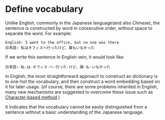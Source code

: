 # Define vocabulary

Unlike English, commonly in the Japanese language(and also Chinese), the sentence is constructed by word in consecutive order, without space to separate the word.
For example:


```
English: I went to the office, but no one was there
日本語: 私はオフィスへ行ったけど、誰もいなかった
```
If we write this sentence In English vein, it would look like:
```
日本語:-私-は-オフィス-へ-行った-けど、誰-も-いなかった
```

In English, the most straightforward approach to construct an dictionary is to one-hot the vocabulary, and then construct a word embedding based on it for later usage.  (of course, there are some problems inherited in English, many new mechanisms are suggested to overcome these issue such as [Character-based method](https://arxiv.org/abs/1511.04586).)

It indicates that the vocabulary cannot be easily distinguished from a sentence without a basic understanding of the Japanese language.



